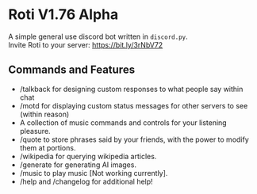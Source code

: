 # Roti V1.76 Alpha


A simple general use discord bot written in ``discord.py``.\
Invite Roti to your server: https://bit.ly/3rNbV72

## Commands and Features

- /talkback for designing custom responses to what people say within chat
- /motd for displaying custom status messages for other servers to see (within reason)
- A collection of music commands and controls for your listening pleasure.
- /quote to store phrases said by your friends, with the power to modify them at portions.
- /wikipedia for querying wikipedia articles.
- /generate for generating AI images.
- /music to play music [Not working currently].
- /help and /changelog for additional help!




